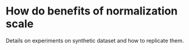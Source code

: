 # How do benefits of normalization scale

Details on experiments on synthetic dataset and how to replicate them.
